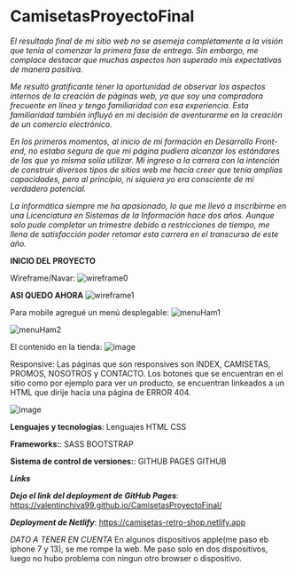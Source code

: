 # **CamisetasProyectoFinal**


*El resultado final de mi sitio web no se asemeja completamente a la visión que tenía al comenzar la primera fase de entrega. Sin embargo, me complace destacar que muchas aspectos han superado mis expectativas de manera positiva.*

*Me resultó gratificante tener la oportunidad de observar los aspectos internos de la creación de páginas web, ya que soy una compradora frecuente en línea y tengo familiaridad con esa experiencia. Esta familiaridad también influyó en mi decisión de aventurarme en la creación de un comercio electrónico.*

*En los primeros momentos, al inicio de mi formación en Desarrollo Front-end, no estaba segura de que mi página pudiera alcanzar los estándares de las que yo misma solía utilizar.* 
*Mi ingreso a la carrera con la intención de construir diversos tipos de sitios web me hacía creer que tenía amplias capacidades, pero al principio, ni siquiera yo era consciente de mi verdadero potencial.*

*La informática siempre me ha apasionado, lo que me llevó a inscribirme en una Licenciatura en Sistemas de la Información hace dos años. Aunque solo pude completar un trimestre debido a restricciones de tiempo, me llena de satisfacción poder retomar esta carrera en el transcurso de este año.*

**INICIO DEL PROYECTO**

Wireframe/Navar:
![wireframe0](https://github.com/ValentinChiva99/CamisetasProyectoFinal/assets/84089905/90525dd2-ca9d-4a2e-8935-114a29c644f0)





**ASI QUEDO AHORA**
![wireframe1](https://github.com/ValentinChiva99/CamisetasProyectoFinal/assets/84089905/3d07f229-e94d-4fec-ba9a-fce447a8bb0f)




Para mobile agregué un menú desplegable:
![menuHam1](https://github.com/ValentinChiva99/CamisetasProyectoFinal/assets/84089905/b0aa3f49-7740-471b-8154-16c0ea53edd3)

![menuHam2](https://github.com/ValentinChiva99/CamisetasProyectoFinal/assets/84089905/9057d659-4da2-4b81-9ff7-ce84f97ef5d4)






El contenido en la tienda:
![image](https://github.com/ValentinChiva99/CamisetasProyectoFinal/assets/84089905/9b083ddc-80a4-47d2-b54c-6c9b885109c5)





Responsive:
Las páginas que son responsives son INDEX, CAMISETAS, PROMOS, NOSOTROS y CONTACTO. Los botones que se encuentran en el sitio como por ejemplo para ver un producto, se encuentran linkeados a un HTML que dirije hacia una página de ERROR 404.

![image](https://github.com/ValentinChiva99/CamisetasProyectoFinal/assets/84089905/888dd824-49de-4572-957b-788e4ab6818f)




**Lenguajes y tecnologías**:
Lenguajes
HTML CSS

**Frameworks:**:
SASS BOOTSTRAP

**Sistema de control de versiones:**:
GITHUB PAGES GITHUB

***Links***

***Dejo el link del deployment de GitHub Pages***: https://valentinchiva99.github.io/CamisetasProyectoFinal/

***Deployment de Netlify***: https://camisetas-retro-shop.netlify.app


*DATO A TENER EN CUENTA*
En algunos dispositivos apple(me paso eb iphone 7 y 13), se me rompe la web. Me paso solo en dos dispositivos, luego no hubo problema con ningun otro browser o dispositivo.

